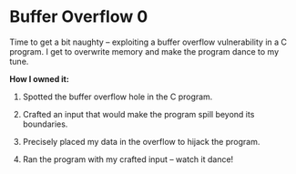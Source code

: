 # Buffer Overflow 0

Time to get a bit naughty – exploiting a buffer overflow vulnerability in a C program. I get to overwrite memory and make the program dance to my tune.

**How I owned it:**

1. Spotted the buffer overflow hole in the C program.

2. Crafted an input that would make the program spill beyond its boundaries.

3. Precisely placed my data in the overflow to hijack the program.

4. Ran the program with my crafted input – watch it dance!


